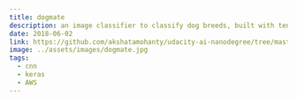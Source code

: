```yaml
---
title: dogmate
description: an image classifier to classify dog breeds, built with tensorflow
date: 2018-06-02
link: https://github.com/akshatamohanty/udacity-ai-nanodegree/tree/master/project-05-dog-recognizer
image: ../assets/images/dogmate.jpg
tags:
  - cnn
  - keras
  - AWS
---
```

